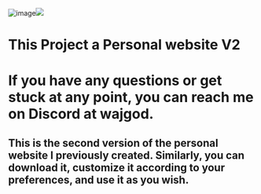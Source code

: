 ![image](https://github.com/wajgod/Personal-Website2/assets/161368102/d89dfdbd-3a37-4313-a132-6b098a51b256)<img src="https://media.discordapp.net/attachments/773919982618148885/1212472852230578216/image.png?ex=65f1f656&is=65df8156&hm=b72d6668fd02499d3c0a456a0c81b8b5034ce03f9f896625dfc232424f350b9f&=&format=webp&quality=lossless&width=641&height=467"></img>
<h1>This Project a Personal website V2</h1>
<h1>If you have any questions or get stuck at any point, you can reach me on Discord at wajgod.</h1>

<h2>This is the second version of the personal website I previously created. Similarly, you can download it, customize it according to your preferences, and use it as you wish.</h2>
